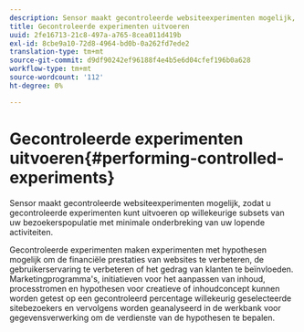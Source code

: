 ```yaml
---
description: Sensor maakt gecontroleerde websiteexperimenten mogelijk, zodat u gecontroleerde experimenten kunt uitvoeren op willekeurige subsets van uw bezoekerspopulatie met minimale onderbreking van uw lopende activiteiten.
title: Gecontroleerde experimenten uitvoeren
uuid: 2fe16713-21c8-497a-a765-8cea011d419b
exl-id: 8cbe9a10-72d8-4964-bd0b-0a262fd7ede2
translation-type: tm+mt
source-git-commit: d9df90242ef96188f4e4b5e6d04cfef196b0a628
workflow-type: tm+mt
source-wordcount: '112'
ht-degree: 0%

---
```


# Gecontroleerde experimenten uitvoeren{#performing-controlled-experiments}

Sensor maakt gecontroleerde websiteexperimenten mogelijk, zodat u gecontroleerde experimenten kunt uitvoeren op willekeurige subsets van uw bezoekerspopulatie met minimale onderbreking van uw lopende activiteiten.

Gecontroleerde experimenten maken experimenten met hypothesen mogelijk om de financiële prestaties van websites te verbeteren, de gebruikerservaring te verbeteren of het gedrag van klanten te beïnvloeden. Marketingprogramma&#39;s, initiatieven voor het aanpassen van inhoud, processtromen en hypothesen voor creatieve of inhoudconcept kunnen worden getest op een gecontroleerd percentage willekeurig geselecteerde sitebezoekers en vervolgens worden geanalyseerd in de werkbank voor gegevensverwerking om de verdienste van de hypothesen te bepalen.
